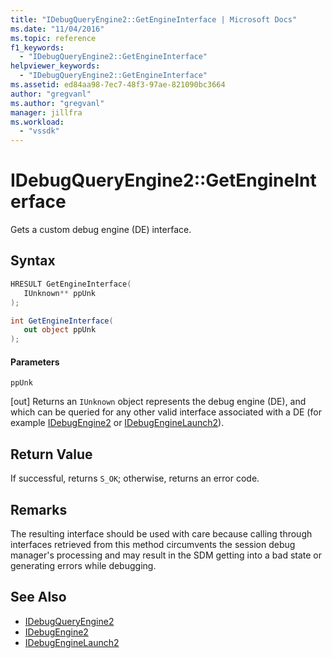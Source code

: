 ```yaml
---
title: "IDebugQueryEngine2::GetEngineInterface | Microsoft Docs"
ms.date: "11/04/2016"
ms.topic: reference
f1_keywords:
  - "IDebugQueryEngine2::GetEngineInterface"
helpviewer_keywords:
  - "IDebugQueryEngine2::GetEngineInterface"
ms.assetid: ed84aa98-7ec7-48f3-97ae-821090bc3664
author: "gregvanl"
ms.author: "gregvanl"
manager: jillfra
ms.workload:
  - "vssdk"
---
```

# IDebugQueryEngine2::GetEngineInterface
Gets a custom debug engine (DE) interface.

## Syntax

```cpp
HRESULT GetEngineInterface( 
   IUnknown** ppUnk
);
```

```csharp
int GetEngineInterface( 
   out object ppUnk
);
```

#### Parameters
 `ppUnk`

 [out] Returns an `IUnknown` object represents the debug engine (DE), and which can be queried for any other valid interface associated with a DE (for example [IDebugEngine2](../../../extensibility/debugger/reference/idebugengine2.md) or [IDebugEngineLaunch2](../../../extensibility/debugger/reference/idebugenginelaunch2.md)).

## Return Value
 If successful, returns `S_OK`; otherwise, returns an error code.

## Remarks
 The resulting interface should be used with care because calling through interfaces retrieved from this method circumvents the session debug manager's processing and may result in the SDM getting into a bad state or generating errors while debugging.

## See Also
- [IDebugQueryEngine2](../../../extensibility/debugger/reference/idebugqueryengine2.md)
- [IDebugEngine2](../../../extensibility/debugger/reference/idebugengine2.md)
- [IDebugEngineLaunch2](../../../extensibility/debugger/reference/idebugenginelaunch2.md)